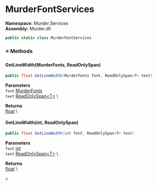 # MurderFontServices

**Namespace:** Murder.Services \
**Assembly:** Murder.dll

```csharp
public static class MurderFontServices
```

### ⭐ Methods
#### GetLineWidth(MurderFonts, ReadOnlySpan<T>)
```csharp
public float GetLineWidth(MurderFonts font, ReadOnlySpan<T> text)
```

**Parameters** \
`font` [MurderFonts](../..//Murder/Services/MurderFonts.html) \
`text` [ReadOnlySpan\<T\>](https://learn.microsoft.com/en-us/dotnet/api/System.ReadOnlySpan-1?view=net-7.0) \

**Returns** \
[float](https://learn.microsoft.com/en-us/dotnet/api/System.Single?view=net-7.0) \

#### GetLineWidth(int, ReadOnlySpan<T>)
```csharp
public float GetLineWidth(int font, ReadOnlySpan<T> text)
```

**Parameters** \
`font` [int](https://learn.microsoft.com/en-us/dotnet/api/System.Int32?view=net-7.0) \
`text` [ReadOnlySpan\<T\>](https://learn.microsoft.com/en-us/dotnet/api/System.ReadOnlySpan-1?view=net-7.0) \

**Returns** \
[float](https://learn.microsoft.com/en-us/dotnet/api/System.Single?view=net-7.0) \



⚡